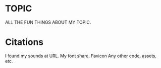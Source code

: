 # TOPIC
ALL THE FUN THINGS ABOUT MY TOPIC.

# Citations
I found my sounds at URL.
My font share.
Favicon
Any other code, assets, etc.

